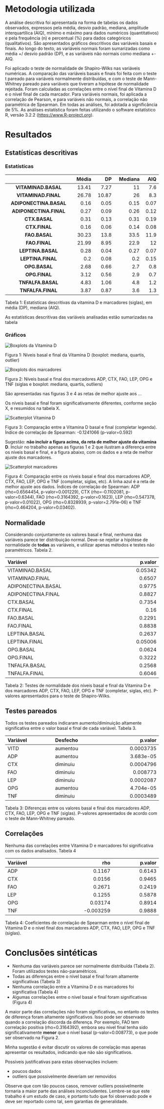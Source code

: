 Metodologia utilizada
=====================

A análise descritiva foi apresentada na forma de tabelas os dados observados, expressos pela média, desvio padrão, mediana, amplitude interquartílica (AIQ), mínimo e máximo para dados numéricos (quantitativos) e pela frequência (n) e percentual (%) para dados categóricos (qualitativos). São apresentados gráficos descritivos das variáveis basais e finais. Ao longo do texto, as variáveis normais foram sumarizadas como média +/ desvio padrão (DP), e as variáveis não normais como mediana +- AIQ.

Foi aplicado o teste de normalidade de Shapiro-Wilks nas variáveis numéricas. A comparação das variáveis basais e finais foi feita com o teste t pareado para variáveis normalmente distribuídas, e com o teste de Mann-Whitney pareado para variáveis que tiveram a hipótese de normalidade rejeitada. Foram calculadas as correlações entre o nível final de Vitamina D e o nível final de cada marcador. Para variáveis normais, foi aplicada a correlação de Pearson, e para variáveis não normais, a correlação não paramétrica de Spearman. Em todas as análises, foi adotada a significância de 5%. As análises estatística foram feitas utilizando o software estatístico R, versão 3.2.2 (<https://www.R-project.org>).

Resultados
==========

Estatísticas descritivas
------------------------

### Estatísticas

<table>
<colgroup>
<col width="34%" />
<col width="11%" />
<col width="8%" />
<col width="13%" />
<col width="6%" />
</colgroup>
<thead>
<tr class="header">
<th align="center"> </th>
<th align="right">Média</th>
<th align="right">DP</th>
<th align="right">Mediana</th>
<th align="right">AIQ</th>
</tr>
</thead>
<tbody>
<tr class="odd">
<td align="center"><strong>VITAMINAD.BASAL</strong></td>
<td align="right">13.41</td>
<td align="right">7.27</td>
<td align="right">11</td>
<td align="right">7.6</td>
</tr>
<tr class="even">
<td align="center"><strong>VITAMINAD.FINAL</strong></td>
<td align="right">26.78</td>
<td align="right">10.87</td>
<td align="right">26</td>
<td align="right">8.3</td>
</tr>
<tr class="odd">
<td align="center"><strong>ADIPONECTINA.BASAL</strong></td>
<td align="right">0.16</td>
<td align="right">0.05</td>
<td align="right">0.15</td>
<td align="right">0.07</td>
</tr>
<tr class="even">
<td align="center"><strong>ADIPONECTINA.FINAL</strong></td>
<td align="right">0.27</td>
<td align="right">0.09</td>
<td align="right">0.26</td>
<td align="right">0.12</td>
</tr>
<tr class="odd">
<td align="center"><strong>CTX.BASAL</strong></td>
<td align="right">0.31</td>
<td align="right">0.13</td>
<td align="right">0.31</td>
<td align="right">0.19</td>
</tr>
<tr class="even">
<td align="center"><strong>CTX.FINAL</strong></td>
<td align="right">0.16</td>
<td align="right">0.06</td>
<td align="right">0.14</td>
<td align="right">0.08</td>
</tr>
<tr class="odd">
<td align="center"><strong>FAO.BASAL</strong></td>
<td align="right">30.23</td>
<td align="right">13.8</td>
<td align="right">33.5</td>
<td align="right">11.9</td>
</tr>
<tr class="even">
<td align="center"><strong>FAO.FINAL</strong></td>
<td align="right">21.99</td>
<td align="right">8.95</td>
<td align="right">22.9</td>
<td align="right">12</td>
</tr>
<tr class="odd">
<td align="center"><strong>LEPTINA.BASAL</strong></td>
<td align="right">0.28</td>
<td align="right">0.04</td>
<td align="right">0.27</td>
<td align="right">0.07</td>
</tr>
<tr class="even">
<td align="center"><strong>LEPTINA.FINAL</strong></td>
<td align="right">0.2</td>
<td align="right">0.08</td>
<td align="right">0.2</td>
<td align="right">0.15</td>
</tr>
<tr class="odd">
<td align="center"><strong>OPG.BASAL</strong></td>
<td align="right">2.68</td>
<td align="right">0.66</td>
<td align="right">2.7</td>
<td align="right">0.8</td>
</tr>
<tr class="even">
<td align="center"><strong>OPG.FINAL</strong></td>
<td align="right">3.12</td>
<td align="right">0.56</td>
<td align="right">2.9</td>
<td align="right">0.7</td>
</tr>
<tr class="odd">
<td align="center"><strong>TNFALFA.BASAL</strong></td>
<td align="right">4.83</td>
<td align="right">1.06</td>
<td align="right">4.8</td>
<td align="right">1.2</td>
</tr>
<tr class="even">
<td align="center"><strong>TNFALFA.FINAL</strong></td>
<td align="right">3.87</td>
<td align="right">0.87</td>
<td align="right">3.6</td>
<td align="right">1.3</td>
</tr>
</tbody>
</table>

Tabela 1: Estatísticas descritivas da vitamina D e marcadores (siglas), em média (DP), mediana (AIQ).

As estatísticas descritivas das variáveis analisadas estão sumarizadas na tabela

### Gráficos

![Boxplots da Vitamina D](../figuras/boxplots-vitaminad.png)

Figura 1: Níveis basal e final da Vitamina D (boxplot: mediana, quartis, outlier)

![Boxplots dos marcadores](../figuras/boxplots-marcadores.png)

Figura 2: Níveis basal e final dos marcadores ADP, CTX, FAO, LEP, OPG e TNF (siglas e boxplot: mediana, quartis, outliers)

São apresentadas nas figuras 3 e 4 as retas de melhor ajuste aos ...

Os níveis basal e final foram significativamente diferentes, conforme seção X, e resumidos na tabela X.

![Scatterplot Vitamina D](../figuras/scatterplots-vitaminad.png)

Figura 3: Comparação entre a Vitamina D basal e final (completar legenda). Índice de correlação de Spearman: -0.1241066 (p-valor=0.592)

Sugestão: **não incluir a figura acima, da reta de melhor ajuste da vitamina D**. Incluir no trabalho apenas as figuras 1 e 2 que ilustram a diferença entre os níveis basal e final, e a figura abaixo, com os dados e a reta de melhor ajuste dos marcadores.

![Scatterplot marcadores](../figuras/scatterplots-marcadores.png)

Figura 4: Comparação entre os níveis basal e final dos marcadores ADP, CTX, FAO, LEP, OPG e TNF (completar, siglas, etc). A linha azul é a reta de melhor ajuste aos dados. Índices de correlação de Spearman: ADP (rho=0.6564454, p-valor=0.001229), CTX (rho=-0.1102081, p-valor=0.6344), FAO (rho=0.3164392, p-valor=0.1623), LEP (rho=0.547378, p-valor=0.01022), OPG (rho=0.8328939, p-valor=2.791e-06) e TNF (rho=0.464204, p-valor=0.03402).

Normalidade
-----------

Considerando conjuntamente os valores basal e final, nenhuma das variáveis parece ter distribuição normal. Deve-se rejeitar a hipótese de normalidade de **todas** as variáveis, e utilizar apenas métodos e testes não paramétricos. Tabela 2.

<table>
<colgroup>
<col width="26%" />
<col width="12%" />
</colgroup>
<thead>
<tr class="header">
<th align="left">Variável</th>
<th align="right">p.valor</th>
</tr>
</thead>
<tbody>
<tr class="odd">
<td align="left">VITAMINAD.BASAL</td>
<td align="right">0.05342</td>
</tr>
<tr class="even">
<td align="left">VITAMINAD.FINAL</td>
<td align="right">0.6507</td>
</tr>
<tr class="odd">
<td align="left">ADIPONECTINA.BASAL</td>
<td align="right">0.9775</td>
</tr>
<tr class="even">
<td align="left">ADIPONECTINA.FINAL</td>
<td align="right">0.8827</td>
</tr>
<tr class="odd">
<td align="left">CTX.BASAL</td>
<td align="right">0.7354</td>
</tr>
<tr class="even">
<td align="left">CTX.FINAL</td>
<td align="right">0.16</td>
</tr>
<tr class="odd">
<td align="left">FAO.BASAL</td>
<td align="right">0.2291</td>
</tr>
<tr class="even">
<td align="left">FAO.FINAL</td>
<td align="right">0.8838</td>
</tr>
<tr class="odd">
<td align="left">LEPTINA.BASAL</td>
<td align="right">0.2637</td>
</tr>
<tr class="even">
<td align="left">LEPTINA.FINAL</td>
<td align="right">0.05006</td>
</tr>
<tr class="odd">
<td align="left">OPG.BASAL</td>
<td align="right">0.0624</td>
</tr>
<tr class="even">
<td align="left">OPG.FINAL</td>
<td align="right">0.3222</td>
</tr>
<tr class="odd">
<td align="left">TNFALFA.BASAL</td>
<td align="right">0.2568</td>
</tr>
<tr class="even">
<td align="left">TNFALFA.FINAL</td>
<td align="right">0.6046</td>
</tr>
</tbody>
</table>

Tabela 2: Testes de normalidade dos níveis basal e final da Vitamina D e dos marcadores ADP, CTX, FAO, LEP, OPG e TNF (completar, siglas, etc). P-valores apresentados para o teste de Shapiro-Wilks.

Testes pareados
---------------

Todos os testes pareados indicaram aumento/diminuição altamente significativa entre o valor basal e final de cada variável. Tabela 3.

<table>
<colgroup>
<col width="15%" />
<col width="15%" />
<col width="15%" />
</colgroup>
<thead>
<tr class="header">
<th align="left">Variável</th>
<th align="left">Desfecho</th>
<th align="right">p.valor</th>
</tr>
</thead>
<tbody>
<tr class="odd">
<td align="left">VITD</td>
<td align="left">aumentou</td>
<td align="right">0.0003735</td>
</tr>
<tr class="even">
<td align="left">ADP</td>
<td align="left">aumentou</td>
<td align="right">3.683e-05</td>
</tr>
<tr class="odd">
<td align="left">CTX</td>
<td align="left">diminuiu</td>
<td align="right">0.0004796</td>
</tr>
<tr class="even">
<td align="left">FAO</td>
<td align="left">diminuiu</td>
<td align="right">0.008773</td>
</tr>
<tr class="odd">
<td align="left">LEP</td>
<td align="left">diminuiu</td>
<td align="right">0.0002087</td>
</tr>
<tr class="even">
<td align="left">OPG</td>
<td align="left">aumentou</td>
<td align="right">4.704e-05</td>
</tr>
<tr class="odd">
<td align="left">TNF</td>
<td align="left">diminuiu</td>
<td align="right">0.0003489</td>
</tr>
</tbody>
</table>

Tabela 3: Diferenças entre os valores basal e final dos marcadores ADP, CTX, FAO, LEP, OPG e TNF (siglas). P-valores apresentados de acordo com o teste de Mann-Whitney pareado.

Correlações
-----------

Nenhuma das correlações entre Vitamina D e marcadores foi significativa com os dados analisados. Tabela 4

<table>
<colgroup>
<col width="15%" />
<col width="13%" />
<col width="13%" />
</colgroup>
<thead>
<tr class="header">
<th align="left">Variável</th>
<th align="right">rho</th>
<th align="right">p.valor</th>
</tr>
</thead>
<tbody>
<tr class="odd">
<td align="left">ADP</td>
<td align="right">0.1167</td>
<td align="right">0.6143</td>
</tr>
<tr class="even">
<td align="left">CTX</td>
<td align="right">0.0156</td>
<td align="right">0.9465</td>
</tr>
<tr class="odd">
<td align="left">FAO</td>
<td align="right">0.2671</td>
<td align="right">0.2419</td>
</tr>
<tr class="even">
<td align="left">LEP</td>
<td align="right">0.1255</td>
<td align="right">0.5878</td>
</tr>
<tr class="odd">
<td align="left">OPG</td>
<td align="right">0.03174</td>
<td align="right">0.8914</td>
</tr>
<tr class="even">
<td align="left">TNF</td>
<td align="right">-0.003259</td>
<td align="right">0.9888</td>
</tr>
</tbody>
</table>

Tabela 4: Coeficientes de correlação de Spearman entre o nível final de Vitamina D e o nível final dos marcadores ADP, CTX, FAO, LEP, OPG e TNF (siglas).

Conclusões sintéticas
=====================

-   Nenhuma das variáveis parece ser normalmente distribuída (Tabela 2). Foram utilizados testes não-paramétricos.
-   Todas as diferenças entre o nível basal e final foram altamente significativas (Tabela 3)
-   Nenhuma correlação entre a Vitamina D e os marcadores foi significativa (Tabela 4)
-   Algumas correlações entre o nível basal e final foram significativas (Figura 4)

A maior parte das correlações não foram significativas, no entanto os testes de diferença foram altamente significativos. Isso pode ser observado quando a correlação discorda da diferença. Por exemplo, FAO tem correlação positiva (rho=0.3164392), embora seu nível final tenha sido significativamente **menor** que o nível basal (p-valor=0.008773), o que pode ser observado na Figura 2.

Minha sugestão é evitar discutir os valores de correlação mas apenas apresentar os resultados, indicando que não são significativos.

Possíveis justificativas para estas observações incluem:

-   poucos dados
-   outliers que possivelmente deveriam ser removidos

Observe que com tão poucos casos, remover outliers possivelmente tornaria a maior parte das análises inconcludentes. Lembre-se que este trabalho é um estudo de caso, e portanto tudo que foi observado pode e deve ser reportado como tal, sem garantias de generalidade.
